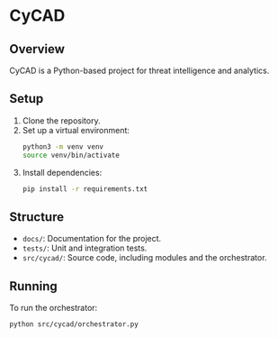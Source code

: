 # CyCAD

## Overview
CyCAD is a Python-based project for threat intelligence and analytics.

## Setup
1. Clone the repository.
2. Set up a virtual environment:
    ```bash
    python3 -m venv venv
    source venv/bin/activate
    ```
3. Install dependencies:
    ```bash
    pip install -r requirements.txt
    ```

## Structure
- `docs/`: Documentation for the project.
- `tests/`: Unit and integration tests.
- `src/cycad/`: Source code, including modules and the orchestrator.

## Running
To run the orchestrator:
```bash
python src/cycad/orchestrator.py
